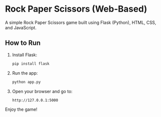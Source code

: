 # Rock Paper Scissors (Web-Based)

A simple Rock Paper Scissors game built using Flask (Python), HTML, CSS, and JavaScript.

## How to Run
1. Install Flask:
   ```bash
   pip install flask
   ```

2. Run the app:
   ```bash
   python app.py
   ```

3. Open your browser and go to:
   ```
   http://127.0.0.1:5000
   ```

Enjoy the game!
